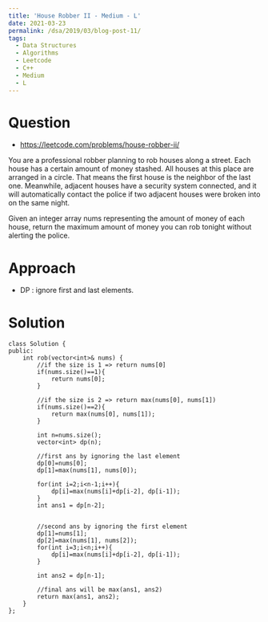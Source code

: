 ```yaml
---
title: 'House Robber II - Medium - L'
date: 2021-03-23
permalink: /dsa/2019/03/blog-post-11/
tags:
  - Data Structures
  - Algorithms
  - Leetcode
  - C++
  - Medium
  - L
---
```


# Question
- https://leetcode.com/problems/house-robber-ii/

You are a professional robber planning to rob houses along a street. Each house has a certain amount of money stashed. All houses at this place are arranged in a circle. That means the first house is the neighbor of the last one. Meanwhile, adjacent houses have a security system connected, and it will automatically contact the police if two adjacent houses were broken into on the same night.

Given an integer array nums representing the amount of money of each house, return the maximum amount of money you can rob tonight without alerting the police.

# Approach

- DP : ignore first and last elements. 
    
    
# Solution
```
class Solution {
public:
    int rob(vector<int>& nums) {
        //if the size is 1 => return nums[0]
        if(nums.size()==1){
            return nums[0];
        }
        
        //if the size is 2 => return max(nums[0], nums[1])
        if(nums.size()==2){
            return max(nums[0], nums[1]);
        }
        
        int n=nums.size();
        vector<int> dp(n);
        
        //first ans by ignoring the last element
        dp[0]=nums[0];
        dp[1]=max(nums[1], nums[0]);
        
        for(int i=2;i<n-1;i++){
            dp[i]=max(nums[i]+dp[i-2], dp[i-1]);
        }
        int ans1 = dp[n-2];
        
        
        //second ans by ignoring the first element
        dp[1]=nums[1];
        dp[2]=max(nums[1], nums[2]);
        for(int i=3;i<n;i++){
            dp[i]=max(nums[i]+dp[i-2], dp[i-1]);
        }
        
        int ans2 = dp[n-1];
        
        //final ans will be max(ans1, ans2)
        return max(ans1, ans2);
    }
};
```  